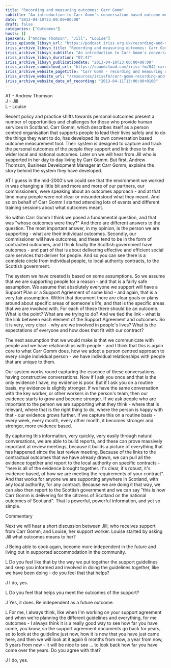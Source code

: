 ```yaml
---
title: "Recording and measuring outcomes: Carr Gomm"
subtitle: "An introduction to Carr Gomm's conversation-based outcome measurement tool. A system designed to capture and track the personal outcomes of the people they support, and link these to the wider local and national outcomes."
date: "2013-04-10T23:00:00+00:00"
draft: false
categories: ["Outcomes"]
hosts: []
speakers: ["Andrew Thomson", "Jill", "Louise"]
iriss_episode_libsyn_url: "https://podcast.iriss.org.uk/recording-and-measuring-outcomes-carr-gomm-1"
iriss_archive_libsyn_title: "Recording and measuring outcomes: Carr Gomm"
iriss_archive_libsyn_subtitle: "An introduction to Carr Gomm's conversation-based outcome measurement tool. A system designed to capture and track the personal outcomes of the people they support, and link these to the wider local and national outcomes."
iriss_archive_libsyn_duration: "07:47"
iriss_archive_libsyn_publicationdate: "2013-04-10T23:00:00+00:00"
iriss_archive_soundcloud_url: "https://soundcloud.com/iriss-fm/042-carr-gomm-recording-and-measuring-outcomes"
iriss_archive_website_pagetitle: "Carr Gomm - recording and measuring outcomes"
iriss_archive_website_url: "/resources/irissfm/carr-gomm-recording-and-measuring-outcomes"
iriss_archive_website_date_of_recording: "2013-04-11T13:00:00+0100"
---
```

AT - Andrew Thomson  
J - Jill  
L - Louise

Recent policy and practice shifts towards personal outcomes present a number of opportunities and challenges for those who provide human services in Scotland. Carr Gomm, which describes itself as a person centred organisation that supports people to lead their lives safely and to do the things they want to do, has developed its own conversation based outcome measurement tool. Their system is designed to capture and track the personal outcomes of the people they support and link these to the wider local and national outcomes. Later on we will hear from Jill who is supported in her day to day living by Carr Gomm. But first, Andrew Thomson, Business Development Manager at Carr Gomm, explains the story behind the system they have developed.

AT I guess in the mid-2000's we could see that the environment we worked in was changing a little bit and more and more of our partners, our commissioners, were speaking about an outcomes approach - and at that time many people were not clear or misunderstood what they meant. And so on behalf of Carr Gomm I started attending lots of events and different training sessions about what outcomes meant.

So within Carr Gomm I think we posed a fundamental question, and that was "whose outcomes were they?" And there are different answers to the question. The most important answer, in my opinion, is the person we are supporting - what are their individual outcomes. Secondly, our commissioner will have outcomes, and these tend to be in the form of contracted outcomes, and I think finally the Scottish government have outcomes - and part of that is about delivering effective and efficient social care services that deliver for people. And so you can see there is a complete circle from individual people, to local authority contracts, to the Scottish government.

The system we have created is based on some assumptions. So we assume that we are supporting people for a reason - and that is a fairly safe assumption. We assume that absolutely everyone we support will have a Support Plan or a Support Agreement of some kind - and again, that is a very fair assumption. Within that document there are clear goals or plans around about specific areas of someone's life, and that is the specific areas that we are involved with. For each of these there should be an outcome. What is the point? What are we trying to do? And we tied the link - what is the link between each element of the Support Agreement and outcomes. So it is very, very clear - why are we involved in people's lives? What is the expectations of everyone and how does that fit with our contract?

The next assumption that we would make is that we communicate with people and we have relationships with people - and I think that this is again core to what Carr Gomm does, how we adopt a person centred approach to every single individual person - we have individual relationships with people that are unique to them.

Our system works round capturing the essence of these conversations, having constructive conversations. Now if I ask you once and that is the only evidence I have, my evidence is poor. But if I ask you on a routine basis, my evidence is slightly stronger. If we have the same conversation with the key worker, or other workers in the person's team, then our evidence starts to grow and become stronger. If we ask people who are important to the person we are supporting what they think - where that is relevant, where that is the right thing to do, where the person is happy with that - our evidence grows further. If we capture this on a routine basis - every week, every month, every other month, it becomes stronger and stronger, more evidence based.

By capturing this information, very quickly, very easily through natural conversations, we are able to build reports, and these can prove massively important at review meetings, because it builds a picture of everything that has happened since the last review meeting. Because of the links to the contractual outcomes that we have already drawn, we can pull all the evidence together and report to the local authority on specific contracts - "here is all of the evidence brought together. It's clear, it's robust, it's evidence based, of how we are meeting the requirements of your contract". And that works for anyone we are supporting anywhere in Scotland, with any local authority, for any contract. Because we are doing it that way, we can also then report to the Scottish government and we can say "this is how Carr Gomm is delivering for the citizens of Scotland on the national outcomes of Scotland". That is powerful, powerful information, and yet so simple.

Commentary

Next we will hear a short discussion between Jill, who receives support from Carr Gomm, and Louise, her support worker. Louise started by asking Jill what outcomes means to her?

J Being able to cook again, become more independent in the future and living out in supported accommodation in the community.

L Do you feel like that by the way we put together the support guidelines and keep you informed and involved in doing the guidelines together, like we have been doing - do you feel that that helps?

J I do, yes.

L Do you feel that helps you meet the outcomes of the support?

J Yes, it does. Be independent as a future outcome.

L For me, I always think, like when I'm working on your support agreement and when we're planning the different guidelines and everything, for me outcomes - I always think it is a really good way to see how far you have come, you know, so the support agreement documents go back for years, so to look at the guideline just now, how it is now that you have just came here, and then we will look at it again 6 months from now, a year from now, 5 years from now - it will be nice to see ... to look back how far you have come over the years. Do you agree with that?

J I do, yes.